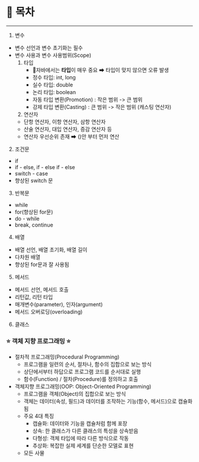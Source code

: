 # 📜 목차
<hr/>

1. 변수
- 변수 선언과 변수 초기화는 필수
- 변수 사용과 변수 사용범위(Scope)
   1. 타입
      - 📌자바에서는 **타입**이 매우 중요
      ➡ 타입이 맞지 않으면 오류 발생
      - 정수 타입: int, long
      - 실수 타입: double
      - 논리 타입: boolean
      - 자동 타입 변환(Promotion) : 작은 범위 -> 큰 범위
      - 강제 타입 변환(Casting) : 큰 범위 -> 작은 범위 (캐스팅 연산자)
   2. 연산자
  - 단항 연산자, 이항 연산자, 삼항 연산자
  - 산술 연산자, 대입 연산자, 증감 연산자 등
  - 연산자 우선순위 존재 ➡ ()안 부터 먼저 연산
2. 조건문
- if
- if - else, if - else if - else
- switch - case
- 향상된 switch 문
3. 반복문
- while
- for(향상된 for문)
- do - while
- break, continue
4. 배열
- 배열 선언, 배열 초기화, 배열 길이
- 다차원 배열
- 향상된 for문과 잘 사용됨
5. 메서드
- 메서드 선언, 메서드 호출
- 리턴값, 리턴 타입
- 매개변수(parameter), 인자(argument)
- 메서드 오버로딩(overloading)
6. 클래스

### ⭐ 객체 지향 프로그래밍 ⭐
- 절차적 프로그래밍(Procedural Programming)
  - 프로그램을 일련의 순서, 절차나, 함수의 집합으로 보는 방식
  - 상단에서부터 하답으로 프로그램 코드를 순서대로 실행
  - 함수(Function) / 절차(Procedure)를 정의하고 호출
- 객체지향 프로그래밍(OOP: Object-Oriented Programming)
  - 프로그램을 객체(Object)의 집합으로 보는 방식
  - 객체는 데이터(속성, 필드)과 데이터를 조작하는 기능(함수, 메서드)으로 캡슐화됨 
  - 주요 4대 특징
    - 캡슐화: 데이터와 기능을 캡슐처럼 함께 포장
    - 상속: 한 클래스가 다른 클래스의 특성을 상속받음
    - 다형성: 객체 타입에 따라 다른 방식으로 작동
    - 추상화: 복잡한 실제 세계를 단순한 모델로 표현
  - 모든 사물